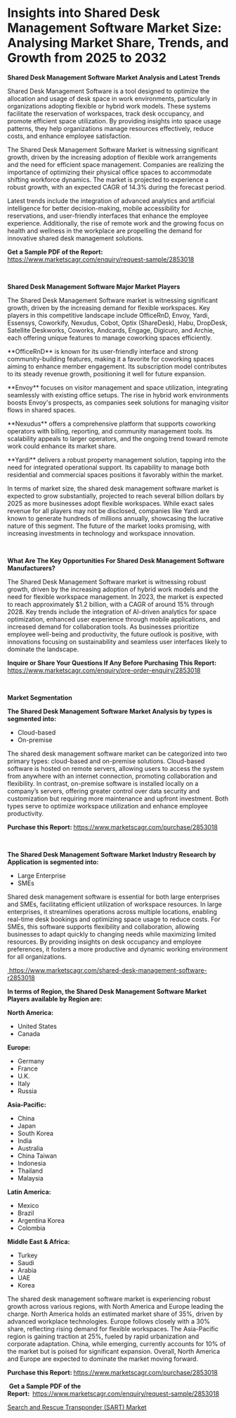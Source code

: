 <p><h1>Insights into Shared Desk Management Software Market Size: Analysing Market Share, Trends, and Growth from 2025 to 2032</h1></p><p><strong>Shared Desk Management Software Market Analysis and Latest Trends</strong></p>
<p><p>Shared Desk Management Software is a tool designed to optimize the allocation and usage of desk space in work environments, particularly in organizations adopting flexible or hybrid work models. These systems facilitate the reservation of workspaces, track desk occupancy, and promote efficient space utilization. By providing insights into space usage patterns, they help organizations manage resources effectively, reduce costs, and enhance employee satisfaction.</p><p>The Shared Desk Management Software Market is witnessing significant growth, driven by the increasing adoption of flexible work arrangements and the need for efficient space management. Companies are realizing the importance of optimizing their physical office spaces to accommodate shifting workforce dynamics. The market is projected to experience a robust growth, with an expected CAGR of 14.3% during the forecast period. </p><p>Latest trends include the integration of advanced analytics and artificial intelligence for better decision-making, mobile accessibility for reservations, and user-friendly interfaces that enhance the employee experience. Additionally, the rise of remote work and the growing focus on health and wellness in the workplace are propelling the demand for innovative shared desk management solutions.</p></p>
<p><strong>Get a Sample PDF of the Report:&nbsp;</strong> <a href="https://www.marketscagr.com/enquiry/request-sample/2853018?utm_campaign=1166&utm_medium=2&utm_source=Github&utm_content=ia&utm_term=11032025&utm_id=shared-desk-management-software">https://www.marketscagr.com/enquiry/request-sample/2853018</a></p>
<p>&nbsp;</p>
<p><strong>Shared Desk Management Software Major Market Players</strong></p>
<p><p>The Shared Desk Management Software market is witnessing significant growth, driven by the increasing demand for flexible workspaces. Key players in this competitive landscape include OfficeRnD, Envoy, Yardi, Essensys, Coworkify, Nexudus, Cobot, Optix (ShareDesk), Habu, DropDesk, Satellite Deskworks, Coworks, Andcards, Engage, Digicuro, and Archie, each offering unique features to manage coworking spaces efficiently.</p><p>**OfficeRnD** is known for its user-friendly interface and strong community-building features, making it a favorite for coworking spaces aiming to enhance member engagement. Its subscription model contributes to its steady revenue growth, positioning it well for future expansion.</p><p>**Envoy** focuses on visitor management and space utilization, integrating seamlessly with existing office setups. The rise in hybrid work environments boosts Envoy's prospects, as companies seek solutions for managing visitor flows in shared spaces.</p><p>**Nexudus** offers a comprehensive platform that supports coworking operators with billing, reporting, and community management tools. Its scalability appeals to larger operators, and the ongoing trend toward remote work could enhance its market share.</p><p>**Yardi** delivers a robust property management solution, tapping into the need for integrated operational support. Its capability to manage both residential and commercial spaces positions it favorably within the market.</p><p>In terms of market size, the shared desk management software market is expected to grow substantially, projected to reach several billion dollars by 2025 as more businesses adopt flexible workspaces. While exact sales revenue for all players may not be disclosed, companies like Yardi are known to generate hundreds of millions annually, showcasing the lucrative nature of this segment. The future of the market looks promising, with increasing investments in technology and workspace innovation.</p></p>
<p>&nbsp;</p>
<p><strong>What Are The Key Opportunities For Shared Desk Management Software Manufacturers?</strong></p>
<p><p>The Shared Desk Management Software market is witnessing robust growth, driven by the increasing adoption of hybrid work models and the need for flexible workspace management. In 2023, the market is expected to reach approximately $1.2 billion, with a CAGR of around 15% through 2028. Key trends include the integration of AI-driven analytics for space optimization, enhanced user experience through mobile applications, and increased demand for collaboration tools. As businesses prioritize employee well-being and productivity, the future outlook is positive, with innovations focusing on sustainability and seamless user interfaces likely to dominate the landscape.</p></p>
<p><strong>Inquire or Share Your Questions If Any Before Purchasing This Report:</strong> <a href="https://www.marketscagr.com/enquiry/pre-order-enquiry/2853018?utm_campaign=1166&utm_medium=2&utm_source=Github&utm_content=ia&utm_term=11032025&utm_id=shared-desk-management-software">https://www.marketscagr.com/enquiry/pre-order-enquiry/2853018</a></p>
<p>&nbsp;</p>
<p><strong>Market Segmentation</strong></p>
<p><strong>The Shared Desk Management Software Market Analysis by types is segmented into:</strong></p>
<p><ul><li>Cloud-based</li><li>On-premise</li></ul></p>
<p><p>The shared desk management software market can be categorized into two primary types: cloud-based and on-premise solutions. Cloud-based software is hosted on remote servers, allowing users to access the system from anywhere with an internet connection, promoting collaboration and flexibility. In contrast, on-premise software is installed locally on a company’s servers, offering greater control over data security and customization but requiring more maintenance and upfront investment. Both types serve to optimize workspace utilization and enhance employee productivity.</p></p>
<p><strong>Purchase this Report:&nbsp;</strong><a href="https://www.marketscagr.com/purchase/2853018?utm_campaign=1166&utm_medium=2&utm_source=Github&utm_content=ia&utm_term=11032025&utm_id=shared-desk-management-software">https://www.marketscagr.com/purchase/2853018</a></p>
<p>&nbsp;</p>
<p><strong>The Shared Desk Management Software Market Industry Research by Application is segmented into:</strong></p>
<p><ul><li>Large Enterprise</li><li>SMEs</li></ul></p>
<p><p>Shared desk management software is essential for both large enterprises and SMEs, facilitating efficient utilization of workspace resources. In large enterprises, it streamlines operations across multiple locations, enabling real-time desk bookings and optimizing space usage to reduce costs. For SMEs, this software supports flexibility and collaboration, allowing businesses to adapt quickly to changing needs while maximizing limited resources. By providing insights on desk occupancy and employee preferences, it fosters a more productive and dynamic working environment for all organizations.</p></p>
<p><a href="https://www.marketscagr.com/shared-desk-management-software-r2853018?utm_campaign=1166&utm_medium=2&utm_source=Github&utm_content=ia&utm_term=11032025&utm_id=shared-desk-management-software">&nbsp;https://www.marketscagr.com/shared-desk-management-software-r2853018</a></p>
<p><strong>In terms of Region, the Shared Desk Management Software Market Players available by Region are:</strong></p>
<p>
    <p> <strong> North America: </strong>
        <ul>
            <li>United States</li>
            <li>Canada</li>
        </ul>
        </p> 
    <p> <strong> Europe: </strong>
        <ul>
            <li>Germany</li>
            <li>France</li>
            <li>U.K.</li>
            <li>Italy</li>
            <li>Russia</li>
        </ul>
        </p> 
    <p> <strong> Asia-Pacific: </strong>
        <ul>
            <li>China</li>
            <li>Japan</li>
            <li>South Korea</li>
            <li>India</li>
            <li>Australia</li>
            <li>China Taiwan</li>
            <li>Indonesia</li>
            <li>Thailand</li>
            <li>Malaysia</li>
        </ul>
        </p> 
    <p> <strong> Latin America: </strong>
        <ul>
            <li>Mexico</li>
            <li>Brazil</li>
            <li>Argentina Korea</li>
            <li>Colombia</li>
        </ul>
        </p> 
    <p> <strong> Middle East & Africa: </strong>
        <ul>
            <li>Turkey</li>
            <li>Saudi</li>
            <li>Arabia</li>
            <li>UAE</li>
            <li>Korea</li>
        </ul>
    </p>
    </p>
<p><p>The shared desk management software market is experiencing robust growth across various regions, with North America and Europe leading the charge. North America holds an estimated market share of 35%, driven by advanced workplace technologies. Europe follows closely with a 30% share, reflecting rising demand for flexible workspaces. The Asia-Pacific region is gaining traction at 25%, fueled by rapid urbanization and corporate adaptation. China, while emerging, currently accounts for 10% of the market but is poised for significant expansion. Overall, North America and Europe are expected to dominate the market moving forward.</p></p>
<p><strong>Purchase this Report: </strong><a href="https://www.marketscagr.com/purchase/2853018?utm_campaign=1166&utm_medium=2&utm_source=Github&utm_content=ia&utm_term=11032025&utm_id=shared-desk-management-software">https://www.marketscagr.com/purchase/2853018</a></p>
<p>&nbsp;<strong>Get a Sample PDF of the Report:&nbsp;&nbsp;</strong><a href="https://www.marketscagr.com/enquiry/request-sample/2853018?utm_campaign=1166&utm_medium=2&utm_source=Github&utm_content=ia&utm_term=11032025&utm_id=shared-desk-management-software">https://www.marketscagr.com/enquiry/request-sample/2853018</a></p>
<p><strong></strong></p>
<p><p><a href="https://github.com/curinbucan9/Market-Research-Report-List-1/blob/main/search-and-rescue-transponder-sart-market.md?utm_campaign=1166&utm_medium=2&utm_source=Github&utm_content=ia&utm_term=11032025&utm_id=shared-desk-management-software">Search and Rescue Transponder (SART) Market</a></p></p>